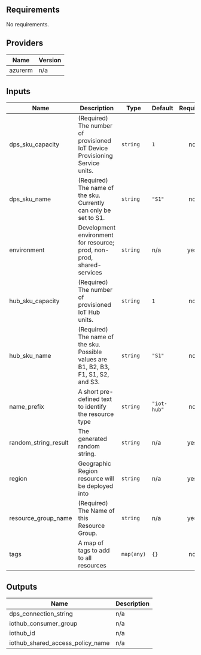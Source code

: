 ## Requirements

No requirements.

## Providers

| Name | Version |
|------|---------|
| azurerm | n/a |

## Inputs

| Name | Description | Type | Default | Required |
|------|-------------|------|---------|:--------:|
| dps\_sku\_capacity | (Required) The number of provisioned IoT Device Provisioning Service units. | `string` | `1` | no |
| dps\_sku\_name | (Required) The name of the sku. Currently can only be set to S1. | `string` | `"S1"` | no |
| environment | Development environment for resource; prod, non-prod, shared-services | `string` | n/a | yes |
| hub\_sku\_capacity | (Required) The number of provisioned IoT Hub units. | `string` | `1` | no |
| hub\_sku\_name | (Required) The name of the sku. Possible values are B1, B2, B3, F1, S1, S2, and S3. | `string` | `"S1"` | no |
| name\_prefix | A short pre-defined text to identify the resource type | `string` | `"iot-hub"` | no |
| random\_string\_result | The generated random string. | `string` | n/a | yes |
| region | Geographic Region resource will be deployed into | `string` | n/a | yes |
| resource\_group\_name | (Required) The Name of this Resource Group. | `string` | n/a | yes |
| tags | A map of tags to add to all resources | `map(any)` | `{}` | no |

## Outputs

| Name | Description |
|------|-------------|
| dps\_connection\_string | n/a |
| iothub\_consumer\_group | n/a |
| iothub\_id | n/a |
| iothub\_shared\_access\_policy\_name | n/a |
